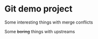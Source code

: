 # Git demo project

Some interesting things with merge conflicts

Some ~~boring~~ things with upstreams
